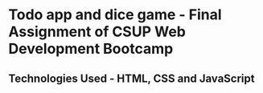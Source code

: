 # Todo app and dice game - Final Assignment of CSUP Web Development Bootcamp
## Technologies Used - HTML, CSS and JavaScript
